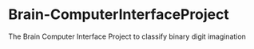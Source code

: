 # Brain-ComputerInterfaceProject
The Brain Computer Interface Project to classify binary digit imagination
